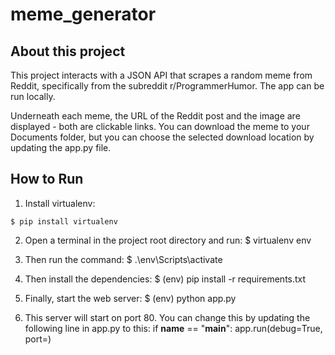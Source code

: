 # meme_generator

## About this project
This project interacts with a JSON API that scrapes a random meme from Reddit, specifically from the subreddit r/ProgrammerHumor. The app can be run locally. 

Underneath each meme, the URL of the Reddit post and the image are displayed - both are clickable links. You can download the meme to your Documents folder, but you can choose the selected download location by updating the app.py file. 

## How to Run

1. Install virtualenv:
```
$ pip install virtualenv
```

2. Open a terminal in the project root directory and run:
    $ virtualenv env

3. Then run the command:
    $ .\env\Scripts\activate

4. Then install the dependencies:
    $ (env) pip install -r requirements.txt

5. Finally, start the web server:
    $ (env) python app.py

6. This server will start on port 80. You can change this by updating the following line in app.py to this:
    if __name__ == "__main__":
    app.run(debug=True, port=<desired port>)

